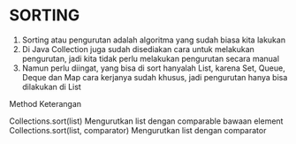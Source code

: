 # SORTING

1. Sorting atau pengurutan adalah algoritma yang sudah biasa kita lakukan
2. Di Java Collection juga sudah disediakan cara untuk melakukan pengurutan, jadi kita tidak perlu melakukan pengurutan secara manual
3. Namun perlu diingat, yang bisa di sort hanyalah List, karena Set, Queue, Deque dan Map cara kerjanya sudah khusus, jadi pengurutan hanya bisa dilakukan di List


Method                                Keterangan

Collections.sort(list)                Mengurutkan list dengan comparable bawaan element
Collections.sort(list, comparator)    Mengurutkan list dengan comparator


